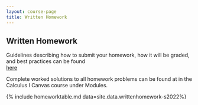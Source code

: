 ```yaml
---
layout: course-page
title: Written Homework
---
```


## Written Homework

Guidelines describing how to submit your homework, how it will be graded, and best practices can be found  
[here](assets/materials/Spring2022/wrh-guidelines.pdf)

Complete worked solutions to all homework problems can be found at in the Calculus I Canvas course under Modules.



{% include homeworktable.md  data=site.data.writtenhomework-s2022%}

